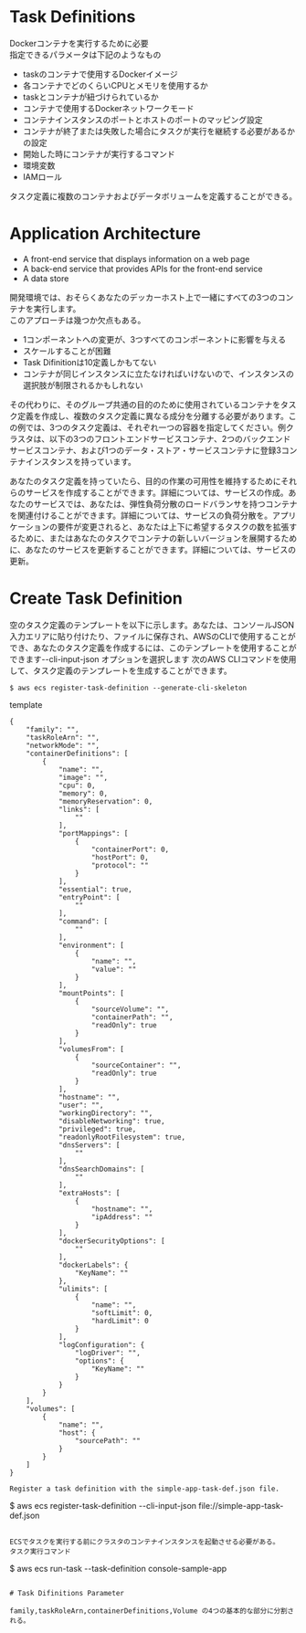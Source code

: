 # Task Definitions

Dockerコンテナを実行するために必要  
指定できるパラメータは下記のようなもの  

* taskのコンテナで使用するDockerイメージ
* 各コンテナでどのくらいCPUとメモリを使用するか
* taskとコンテナが紐づけられているか
* コンテナで使用するDockerネットワークモード
* コンテナインスタンスのポートとホストのポートのマッピング設定
* コンテナが終了または失敗した場合にタスクが実行を継続する必要があるかの設定
* 開始した時にコンテナが実行するコマンド
* 環境変数
* IAMロール

タスク定義に複数のコンテナおよびデータボリュームを定義することができる。  

# Application Architecture

* A front-end service that displays information on a web page
* A back-end service that provides APIs for the front-end service
* A data store

開発環境では、おそらくあなたのデッカーホスト上で一緒にすべての3つのコンテナを実行します。  
このアプローチは幾つか欠点もある。  

* 1コンポーネントへの変更が、3つすべてのコンポーネントに影響を与える
* スケールすることが困難
* Task Difinitionは10定義しかもてない
* コンテナが同じインスタンスに立たなければいけないので、インスタンスの選択肢が制限されるかもしれない

その代わりに、そのグループ共通の目的のために使用されているコンテナをタスク定義を作成し、複数のタスク定義に異なる成分を分離する必要があります。この例では、3つのタスク定義は、それぞれ一つの容器を指定してください。例クラスタは、以下の3つのフロントエンドサービスコンテナ、2つのバックエンドサービスコンテナ、および1つのデータ・ストア・サービスコンテナに登録3コンテナインスタンスを持っています。

あなたのタスク定義を持っていたら、目的の作業の可用性を維持するためにそれらのサービスを作成することができます。詳細については、サービスの作成。あなたのサービスでは、あなたは、弾性負荷分散のロードバランサを持つコンテナを関連付けることができます。詳細については、サービスの負荷分散を。アプリケーションの要件が変更されると、あなたは上下に希望するタスクの数を拡張するために、またはあなたのタスクでコンテナの新しいバージョンを展開するために、あなたのサービスを更新することができます。詳細については、サービスの更新。

# Create Task Definition

空のタスク定義のテンプレートを以下に示します。あなたは、コンソールJSON入力エリアに貼り付けたり、ファイルに保存され、AWSのCLIで使用することができ、あなたのタスク定義を作成するには、このテンプレートを使用することができます--cli-input-json オプションを選択します
次のAWS CLIコマンドを使用して、タスク定義のテンプレートを生成することができます。
```
$ aws ecs register-task-definition --generate-cli-skeleton
```
template
```
{
    "family": "",
    "taskRoleArn": "",
    "networkMode": "",
    "containerDefinitions": [
        {
            "name": "",
            "image": "",
            "cpu": 0,
            "memory": 0,
            "memoryReservation": 0,
            "links": [
                ""
            ],
            "portMappings": [
                {
                    "containerPort": 0,
                    "hostPort": 0,
                    "protocol": ""
                }
            ],
            "essential": true,
            "entryPoint": [
                ""
            ],
            "command": [
                ""
            ],
            "environment": [
                {
                    "name": "",
                    "value": ""
                }
            ],
            "mountPoints": [
                {
                    "sourceVolume": "",
                    "containerPath": "",
                    "readOnly": true
                }
            ],
            "volumesFrom": [
                {
                    "sourceContainer": "",
                    "readOnly": true
                }
            ],
            "hostname": "",
            "user": "",
            "workingDirectory": "",
            "disableNetworking": true,
            "privileged": true,
            "readonlyRootFilesystem": true,
            "dnsServers": [
                ""
            ],
            "dnsSearchDomains": [
                ""
            ],
            "extraHosts": [
                {
                    "hostname": "",
                    "ipAddress": ""
                }
            ],
            "dockerSecurityOptions": [
                ""
            ],
            "dockerLabels": {
                "KeyName": ""
            },
            "ulimits": [
                {
                    "name": "",
                    "softLimit": 0,
                    "hardLimit": 0
                }
            ],
            "logConfiguration": {
                "logDriver": "",
                "options": {
                    "KeyName": ""
                }
            }
        }
    ],
    "volumes": [
        {
            "name": "",
            "host": {
                "sourcePath": ""
            }
        }
    ]
}

Register a task definition with the simple-app-task-def.json file.
```
$ aws ecs register-task-definition --cli-input-json file://simple-app-task-def.json
```

ECSでタスクを実行する前にクラスタのコンテナインスタンスを起動させる必要がある。
タスク実行コマンド
```
$ aws ecs run-task --task-definition console-sample-app
```

# Task Difinitions Parameter

family,taskRoleArn,containerDefinitions,Volume の4つの基本的な部分に分割される。  


